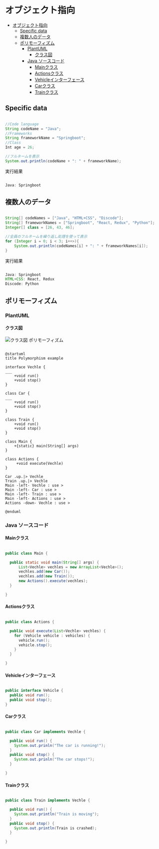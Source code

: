 # オブジェクト指向

- [オブジェクト指向](#オブジェクト指向)
  - [Specific data](#specific-data)
  - [複数人のデータ](#複数人のデータ)
  - [ポリモーフィズム](#ポリモーフィズム)
    - [PlantUML](#plantuml)
      - [クラス図](#クラス図)
    - [Java ソースコード](#java-ソースコード)
      - [Mainクラス](#mainクラス)
      - [Actionsクラス](#actionsクラス)
      - [Vehicleインターフェース](#vehicleインターフェース)
      - [Carクラス](#carクラス)
      - [Trainクラス](#trainクラス)

## Specific data

```Java

//Code language
String codeName = "Java";
//Frameworks
String frameworkName = "Springboot";
//Class
Int age = 26;

//フルネームを表示
System.out.println(codeName + ": " + frameworkName);

```

実行結果

```Java

Java: Springboot

```

## 複数人のデータ

```Java

String[] codeNames = ["Java", "HTML+CSS", "Discode"];
String[] frameworkNames = ["Springboot", "React, Redux", "Python"];
Integer[] class = [26, 43, 46];

//全員のフルネームを繰り返し処理を使って表示
for (Integer i = 0; i < 3; i++>){
    System.out.println(codeNames[i] + ": " + frameworkNames[i]);
}

```

実行結果

```Java

Java: Springboot
HTML+CSS: React, Redux
Discode: Python

```

## ポリモーフィズム

### PlantUML

#### クラス図

![クラス図 ポリモーフィズム](https://github.com/holangi-08/documents/blob/main/pictures/polymorphism.PNG)

```PlantUML

@startuml
title Polymorphism example

interface Vechle {
___
    +void run()
    +void stop()
}

class Car {
___
    +void run()
    +void stop()
}

class Train {
    +void run()
    +void stop()
}

class Main {
    +{static} main(String[] args)
}

class Actions {
     +void execute(Vechle)
}

Car .up.|> Vechle
Train .up.|> Vechle
Main -left- Vechle : use >
Main -left- Car : use >
Main -left- Train : use >
Main -left- Actions : use >
Actions -down- Vechle : use >

@enduml

```

### Java ソースコード

#### Mainクラス

```Java

public class Main {

  public static void main(String[] args) {
      List<Vechle> vechles = new ArrayList<Vechle>();
      vechles.add(new Car());
      vechles.add(new Train());
      new Actions().execute(vechles);
  }

}

```

#### Actionsクラス

```Java

public class Actions {

  public void execute(List<Vechle> vechles) {
    for (Vehicle vehicle : vehicles) {
      vehicle.run();
      vehicle.stop();
    }
  }

}

```

#### Vehicleインターフェース

```Java

public interface Vehicle {
  public void run();
  public void stop();
}

```

#### Carクラス

```Java

public class Car implements Vechle {

  public void run() {
    System.out.prinln("The car is running!");
  }
  public void stop() {
    System.out.prinln("The car stops!");
  }

}

```

#### Trainクラス

```Java

public class Train implements Vechle {

  public void run() {
    System.out.println("Train is moving");
  }
  public void stop() {
    System.out.println(Train is crashed);
  }

}

```
